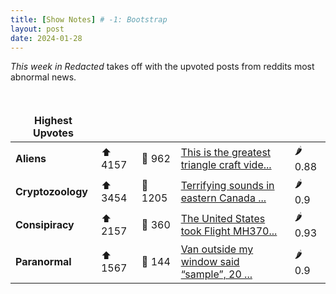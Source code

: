 ```yaml
---
title: [Show Notes] # -1: Bootstrap
layout: post
date: 2024-01-28
---
```

*This week in Redacted* takes off with the upvoted posts from reddits most abnormal news.
<style> td, th { border: none!important;} </style> <br>

| **Highest Upvotes**              |               |               |               |               |
| --- | --- | --- | --- | --- |
|**Aliens** | ⬆ 4157 | 💬 962 |  [This is the greatest triangle craft vide...](/r/UFOs/comments/19e6nam/this_is_the_greatest_triangle_craft_video_ever/)| 🌶️ 0.88|
|**Cryptozoology** | ⬆ 3454 | 💬 1205 |  [Terrifying sounds in eastern Canada ...](/r/bigfoot/comments/19dbp2e/terrifying_sounds_in_eastern_canada/)| 🌶️ 0.9|
|**Consipiracy** | ⬆ 2157 | 💬 360 |  [The United States took Flight MH370...](/r/conspiracy/comments/19dr9z6/the_united_states_took_flight_mh370/)| 🌶️ 0.93|
|**Paranormal** | ⬆ 1567 | 💬 144 |  [Van outside my window said “sample”, 20 ...](/r/GlitchInTheMatrix/comments/19es3zm/van_outside_my_window_said_sample_20_minutes/)| 🌶️ 0.9|
